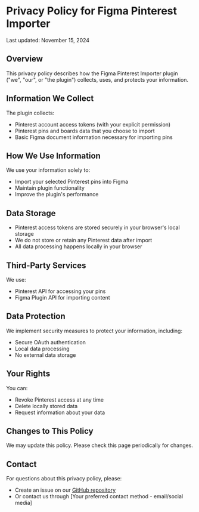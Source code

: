 # Privacy Policy for Figma Pinterest Importer

Last updated: November 15, 2024

## Overview
This privacy policy describes how the Figma Pinterest Importer plugin ("we", "our", or "the plugin") collects, uses, and protects your information.

## Information We Collect
The plugin collects:
- Pinterest account access tokens (with your explicit permission)
- Pinterest pins and boards data that you choose to import
- Basic Figma document information necessary for importing pins

## How We Use Information
We use your information solely to:
- Import your selected Pinterest pins into Figma
- Maintain plugin functionality
- Improve the plugin's performance

## Data Storage
- Pinterest access tokens are stored securely in your browser's local storage
- We do not store or retain any Pinterest data after import
- All data processing happens locally in your browser

## Third-Party Services
We use:
- Pinterest API for accessing your pins
- Figma Plugin API for importing content

## Data Protection
We implement security measures to protect your information, including:
- Secure OAuth authentication
- Local data processing
- No external data storage

## Your Rights
You can:
- Revoke Pinterest access at any time
- Delete locally stored data
- Request information about your data

## Changes to This Policy
We may update this policy. Please check this page periodically for changes.

## Contact
For questions about this privacy policy, please:
- Create an issue on our [GitHub repository](https://github.com/JonChuka/figma-pinterest-importer)
- Or contact us through [Your preferred contact method - email/social media]
